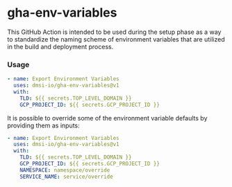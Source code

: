 # gha-env-variables

This GitHub Action is intended to be used during the setup phase as a way to standardize the naming scheme of environment variables that are utilized in the build and deployment process.

### Usage

```yaml
- name: Export Environment Variables
  uses: dmsi-io/gha-env-variables@v1
  with:
    TLD: ${{ secrets.TOP_LEVEL_DOMAIN }}
    GCP_PROJECT_ID: ${{ secrets.GCP_PROJECT_ID }}
```

It is possible to override some of the environment variable defaults by providing them as inputs:

```yaml
- name: Export Environment Variables
  uses: dmsi-io/gha-env-variables@v1
  with:
    TLD: ${{ secrets.TOP_LEVEL_DOMAIN }}
    GCP_PROJECT_ID: ${{ secrets.GCP_PROJECT_ID }}
    NAMESPACE: namespace/override
    SERVICE_NAME: service/override
```
